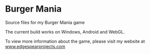 # Burger Mania
Source files for my Burger Mania game

The current build works on Windows, Android and WebGL.

To view more information about the game, please visit my website at www.edgespearprojects.com
